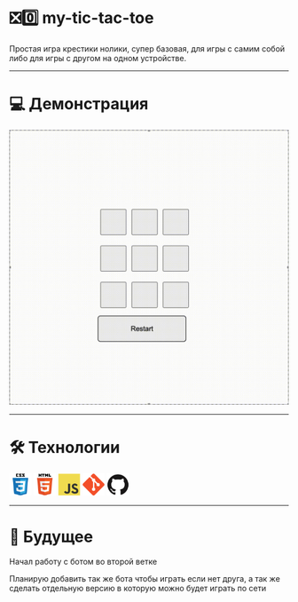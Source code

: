 # ❎0️⃣ my-tic-tac-toe

Простая игра крестики нолики, супер базовая, для игры с самим собой либо для игры с другом на одном устройстве. 

---

# 💻 Демонстрация

![demo](./assets/demo.gif)

---

# 🛠️ Технологии

<div>
  <img src="https://github.com/devicons/devicon/blob/master/icons/css3/css3-original-wordmark.svg" title="CSS3" alt="CSS3" width="40" height="40"/>
  <img src="https://github.com/devicons/devicon/blob/master/icons/html5/html5-original-wordmark.svg" title="HTML5" alt="HTML5" width="40" height="40"/>
  <img src="https://github.com/devicons/devicon/blob/master/icons/javascript/javascript-original.svg" title="JavaScript" alt="JavaScript" width="40" height="40"/>
  <img src="https://github.com/devicons/devicon/blob/master/icons/git/git-original.svg" title="Git" alt="Git" width="40" height="40"/>
  <img src="https://github.com/devicons/devicon/blob/master/icons/github/github-original.svg" title="GitHub" alt="GitHub" width="40" height="40"/>
</div>

---

# 🔮 Будущее

Начал работу с ботом во второй ветке

Планирую добавить так же бота чтобы играть если нет друга, а так же сделать отдельную версию в которую можно будет играть по сети